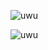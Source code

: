 ![uwu](https://introcs.cs.princeton.edu/java/43stack/images/queue-insert.png)

![uwu](https://upload.wikimedia.org/wikipedia/commons/thumb/5/52/Data_Queue.svg/300px-Data_Queue.svg.png)

